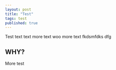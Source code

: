 ```yaml
---
layout: post
title: "Test"
tags: test
published: true
---
```


Test text text more text woo more text fkdsmfdks dfg

<!--more-->

## WHY?

More test
